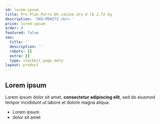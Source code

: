 ```yaml
---
id: lorem-ipsum
title: Pro Plan Perro Dh canine dry 6 lb 2.72 kg
description: 'SKU:PDH272 <br> '
price: lorem-ipsum
order: 0
featured: false
seo:
  title: ''
  description: ''
  robots: []
  extra: []
  type: stackbit_page_meta
layout: product
---
```

## Lorem ipsum

Lorem ipsum dolor sit amet, **consectetur adipiscing elit**, sed do eiusmod tempor incididunt ut labore et dolore magna aliqua.

- Lorem ipsum
- dolor sit amet